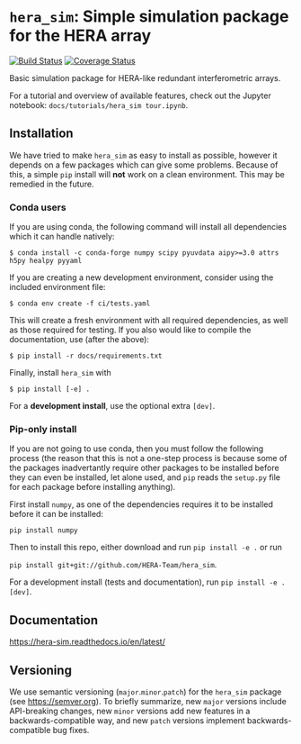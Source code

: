 # `hera_sim`: Simple simulation package for the HERA array

[![Build Status](https://github.com/HERA-Team/hera_sim/workflows/Tests/badge.svg)](https://github.com/HERA-Team/hera_sim)
[![Coverage Status](https://coveralls.io/repos/github/HERA-Team/hera_sim/badge.svg?branch=master)](https://coveralls.io/github/HERA-Team/hera_sim?branch=master)




Basic simulation package for HERA-like redundant interferometric
arrays.

For a tutorial and overview of available features, check out the
Jupyter notebook: `docs/tutorials/hera_sim tour.ipynb`.

## Installation

We have tried to make `hera_sim` as easy to install as possible, however it depends
on a few packages which can give some problems. Because of this, a simple
``pip`` install will **not** work on a clean environment. This may be remedied in the
future.

### Conda users
If you are using conda, the following command will install all dependencies which it
can handle natively:

``$ conda install -c conda-forge numpy scipy pyuvdata aipy>=3.0 attrs h5py healpy pyyaml``

If you are creating a new development environment, consider using the included environment
file:

``$ conda env create -f ci/tests.yaml``

This will create a fresh environment with all required dependencies, as well as those
required for testing. If you also would like to compile the documentation, use (after
the above):

``$ pip install -r docs/requirements.txt``

Finally, install `hera_sim` with

``$ pip install [-e] .``

For a **development install**, use the optional extra `[dev]`.


### Pip-only install
If you are not going to use conda, then you must follow the following process (the reason
that this is not a one-step process is because some of the packages inadvertantly require
other packages to be installed before they can even be installed, let alone used, and ``pip``
reads the ``setup.py`` file for each package before installing anything).

First install `numpy`, as one of the dependencies requires it to be installed before
it can be installed:

``pip install numpy``

Then to install this repo, either download and run ``pip install -e .`` or
run

``pip install git+git://github.com/HERA-Team/hera_sim``.

For a development install (tests and documentation), run `pip install -e .[dev]`.

## Documentation
https://hera-sim.readthedocs.io/en/latest/

## Versioning
We use semantic versioning (`major`.`minor`.`patch`) for the `hera_sim` package (see
https://semver.org). To briefly summarize, new `major` versions include API-breaking changes, new `minor` versions add new features in a backwards-compatible way, and new `patch` versions implement backwards-compatible bug fixes.
